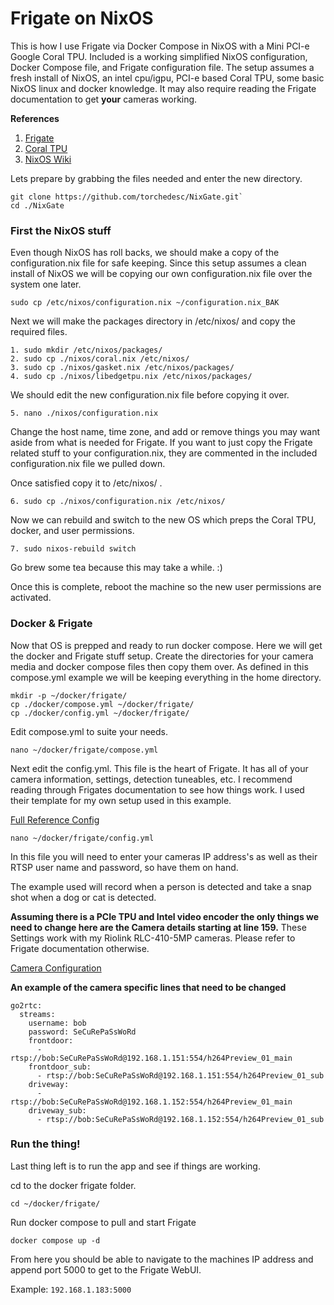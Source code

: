 # Frigate on NixOS

This is how I use Frigate via Docker Compose in NixOS with a Mini PCI-e Google Coral TPU.
Included is a working simplified NixOS configuration, Docker Compose file, and Frigate configuration file.
The setup assumes a fresh install of NixOS, an intel cpu/igpu, PCI-e based Coral TPU, some basic NixOS linux and docker knowledge. It may also require reading the Frigate documentation to get **your** cameras working.

**References**

1. [Frigate](https://docs.frigate.video/)
2. [Coral TPU](https://coral.ai/docs/m2/get-started#2a-on-linux)
3. [NixOS Wiki](https://nixos.wiki/)


Lets prepare by grabbing the files needed and enter the new directory.

```
git clone https://github.com/torchedesc/NixGate.git`
cd ./NixGate
```

### First the NixOS stuff

Even though NixOS has roll backs, we should make a copy of the configuration.nix file for safe keeping. Since this setup assumes a clean install of NixOS we will be copying our own configuration.nix file over the system one later.

`sudo cp /etc/nixos/configuration.nix ~/configuration.nix_BAK`

Next we will make the packages directory in /etc/nixos/ and copy the required files.

```
1. sudo mkdir /etc/nixos/packages/
2. sudo cp ./nixos/coral.nix /etc/nixos/
3. sudo cp ./nixos/gasket.nix /etc/nixos/packages/
4. sudo cp ./nixos/libedgetpu.nix /etc/nixos/packages/
```

We should edit the new configuration.nix file before copying it over. 

`5. nano ./nixos/configuration.nix`

 Change the host name, time zone, and add or remove things you may want aside from what is needed for Frigate. If you want to just copy the Frigate related stuff to your configuration.nix, they are commented in the included configuration.nix file we pulled down.

Once satisfied copy it to /etc/nixos/ .

`6. sudo cp ./nixos/configuration.nix /etc/nixos/`

Now we can rebuild and switch to the new OS which preps the Coral TPU, docker, and user permissions.

`7. sudo nixos-rebuild switch`

Go brew some tea because this may take a while. :)

Once this is complete, reboot the machine so the new user permissions are activated.


### Docker & Frigate

Now that OS is prepped and ready to run docker compose. Here we will get the docker and Frigate stuff setup.
Create the directories for your camera media and docker compose files then copy them over. As defined in this compose.yml example we will be keeping everything in the home directory.
```
mkdir -p ~/docker/frigate/
cp ./docker/compose.yml ~/docker/frigate/
cp ./docker/config.yml ~/docker/frigate/
```

Edit compose.yml to suite your needs.

`nano ~/docker/frigate/compose.yml`

Next edit the config.yml. This file is the heart of Frigate. It has all of your camera information, settings, detection tuneables, etc. I recommend reading through Frigates documentation to see how things work. I used their template for my own setup used in this example.

[Full Reference Config](https://docs.frigate.video/configuration/reference)

`nano ~/docker/frigate/config.yml`

In this file you will need to enter your cameras IP address's as well as their RTSP user name and password, so have them on hand.

The example used will record when a person is detected and take a snap shot when a dog or cat is detected. 

**Assuming there is a PCIe TPU and Intel video encoder the only things we need to change here are the Camera details starting at line 159.** These Settings work with my Riolink RLC-410-5MP cameras. Please refer to Frigate documentation otherwise.

[Camera Configuration](https://docs.frigate.video/configuration/cameras)

**An example of the camera specific lines that need to be changed**
```
go2rtc:
  streams:
    username: bob
    password: SeCuRePaSsWoRd
    frontdoor:
      - rtsp://bob:SeCuRePaSsWoRd@192.168.1.151:554/h264Preview_01_main
    frontdoor_sub:
      - rtsp://bob:SeCuRePaSsWoRd@192.168.1.151:554/h264Preview_01_sub
    driveway:
      - rtsp://bob:SeCuRePaSsWoRd@192.168.1.152:554/h264Preview_01_main
    driveway_sub:
      - rtsp://bob:SeCuRePaSsWoRd@192.168.1.152:554/h264Preview_01_sub
```

### Run the thing!

Last thing left is to run the app and see if things are working.

cd to the docker frigate folder.

`cd ~/docker/frigate/`

Run docker compose to pull and start Frigate

`docker compose up -d`

From here you should be able to navigate to the machines IP address and append port 5000 to get to the Frigate WebUI.

Example: `192.168.1.183:5000`
